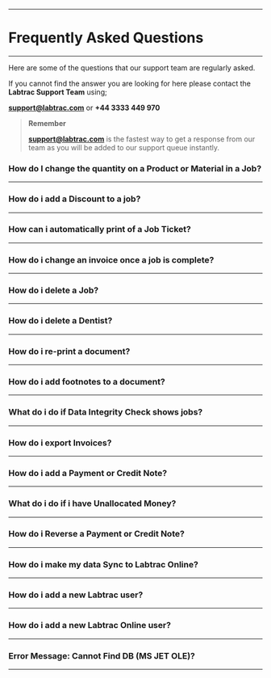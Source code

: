 - - -

# Frequently Asked Questions

- - -

Here are some of the questions that our support team are regularly asked.

If you cannot find the answer you are looking for here please contact the **Labtrac Support Team** using;

**support@labtrac.com**
or
**+44 3333 449 970**

>**Remember**
>
>**support@labtrac.com** is the fastest way to get a response from our team as you will be added to our support queue instantly.

### How do I change the quantity on a Product or Material in a Job?

- - -

### How do i add a Discount to a job?

- - - 

### How can i automatically print of a Job Ticket?

- - - 

### How do i change an invoice once a job is complete?

- - - 

### How do i delete a Job?

- - -

### How do i delete a Dentist?

- - -

### How do i re-print a document?

- - -

### How do i add footnotes to a document?

- - -

### What do i do if Data Integrity Check shows jobs?

- - - 

### How do i export Invoices?

- - -

### How do i add a Payment or Credit Note?

- - - 

### What do i do if i have Unallocated Money?

- - -

### How do i Reverse a Payment or Credit Note?

- - -

### How do i make my data Sync to Labtrac Online?

- - -

### How do i add a new Labtrac user?

- - -

### How do i add a new Labtrac Online user?

- - - 

### Error Message: Cannot Find DB (MS JET OLE)?

- - -

